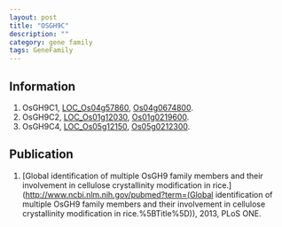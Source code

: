 ```yaml
---
layout: post
title: "OSGH9C"
description: ""
category: gene family
tags: GeneFamily
---
```


## Information
1. OsGH9C1, [LOC_Os04g57860](http://rice.plantbiology.msu.edu/cgi-bin/ORF_infopage.cgi?orf=LOC_Os04g57860), [Os04g0674800](http://rapdb.dna.affrc.go.jp/viewer/gbrowse_details/irgsp1?name=Os04g0674800).
2. OsGH9C2, [LOC_Os01g12030](http://rice.plantbiology.msu.edu/cgi-bin/ORF_infopage.cgi?orf=LOC_Os01g12030), [Os01g0219600](http://rapdb.dna.affrc.go.jp/viewer/gbrowse_details/irgsp1?name=Os01g0219600).
3. OsGH9C4, [LOC_Os05g12150](http://rice.plantbiology.msu.edu/cgi-bin/ORF_infopage.cgi?orf=LOC_Os05g12150), [Os05g0212300](http://rapdb.dna.affrc.go.jp/viewer/gbrowse_details/irgsp1?name=Os05g0212300).

## Publication
1. [Global identification of multiple OsGH9 family members and their involvement in cellulose crystallinity modification in rice.](http://www.ncbi.nlm.nih.gov/pubmed?term=(Global identification of multiple OsGH9 family members and their involvement in cellulose crystallinity modification in rice.%5BTitle%5D)), 2013, PLoS ONE.


